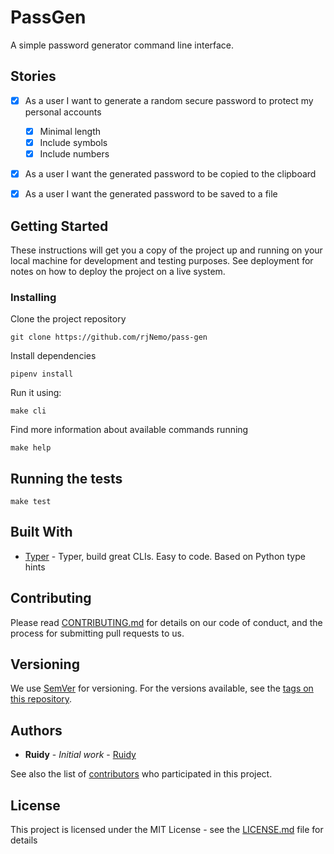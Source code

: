 # PassGen

A simple password generator command line interface.

## Stories

- [x] As a user I want to generate a random secure password to protect my personal accounts
    - [x] Minimal length
    - [x] Include symbols
    - [x] Include numbers
- [x] As a user I want the generated password to be copied to the clipboard
- [x] As a user I want the generated password to be saved to a file


## Getting Started

These instructions will get you a copy of the project up and running on your local machine for development and testing purposes. See deployment for notes on how to deploy the project on a live system.


### Installing

Clone the project repository

```shell
git clone https://github.com/rjNemo/pass-gen
```

Install dependencies

```shell
pipenv install
```

Run it using:

```shell
make cli
```

Find more information about available commands running

```shell
make help
```

## Running the tests

```shell
make test
```


## Built With

- [Typer](https://typer.tiangolo.com/) - Typer, build great CLIs. Easy to code. Based on Python type hints

## Contributing

Please read [CONTRIBUTING.md](CONTRIBUTING.md) for details on our code of conduct, and the process for submitting pull requests to us.

## Versioning

We use [SemVer](http://semver.org/) for versioning. For the versions available, see the [tags on this repository](https://github.com/rjNemo/pass-gen/tags).

## Authors

- **Ruidy** - _Initial work_ - [Ruidy](https://github.com/rjNemo)

See also the list of [contributors](https://github.com/rjNemo/pass-gen/contributors) who participated in this project.

## License

This project is licensed under the MIT License - see the [LICENSE.md](LICENSE.md) file for details

